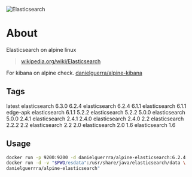 ![Elasticsearch](https://www.runabove.com/images/apps/elasticsearch-and-kibana.png)

# About
Elasticsearch on alpine linux
> [wikipedia.org/wiki/Elasticsearch](https://en.wikipedia.org/wiki/Elasticsearch)

For kibana on alpine check.
[danielguerra/alpine-kibana](https://hub.docker.com/r/danielguerra/alpine-kibana/)

## Tags
latest   elasticsearch 6.3.0
6.2.4    elasticsearch 6.2.4
6.1.1    elasticsearch 6.1.1
edge-apk elasticsearch 6.1.1
5.2.2    elasticsearch 5.2.2
5.0.0    elasticsearch 5.0.0
2.4.1    elasticsearch 2.4.1
2.4.0    elasticsearch 2.4.0
2.2      elasticsearch 2.2.2
2.2      elasticsearch 2.2
2.0      elasticsearch 2.0
1.6      elasticsearch 1.6

## Usage

```bash
docker run -p 9200:9200 -d danielguerrra/alpine-elasticsearch:6.2.4
docker run -d -v "$PWD/esdata":/usr/share/java/elasticsearch/data \
danielguerrra/alpine-elasticsearch"
```

